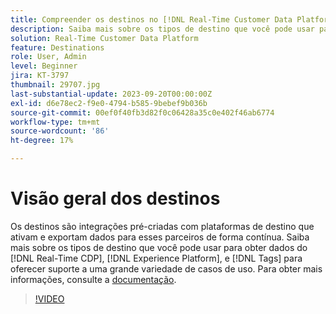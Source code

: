 ```yaml
---
title: Compreender os destinos no [!DNL Real-Time Customer Data Platform] e [!DNL Experience Platform]
description: Saiba mais sobre os tipos de destino que você pode usar para obter dados do [!DNL Real-Time CDP], [!DNL Experience Platform], and [!DNL Tags] para oferecer suporte a uma grande variedade de casos de uso.
solution: Real-Time Customer Data Platform
feature: Destinations
role: User, Admin
level: Beginner
jira: KT-3797
thumbnail: 29707.jpg
last-substantial-update: 2023-09-20T00:00:00Z
exl-id: d6e78ec2-f9e0-4794-b585-9bebef9b036b
source-git-commit: 00ef0f40fb3d82f0c06428a35c0e402f46ab6774
workflow-type: tm+mt
source-wordcount: '86'
ht-degree: 17%

---
```


# Visão geral dos destinos

Os destinos são integrações pré-criadas com plataformas de destino que ativam e exportam dados para esses parceiros de forma contínua. Saiba mais sobre os tipos de destino que você pode usar para obter dados do [!DNL Real-Time CDP], [!DNL Experience Platform], e [!DNL Tags] para oferecer suporte a uma grande variedade de casos de uso. Para obter mais informações, consulte a [documentação](https://experienceleague.adobe.com/docs/experience-platform/destinations/home.html?lang=pt-BR).

>[!VIDEO](https://video.tv.adobe.com/v/29707?learn=on)

